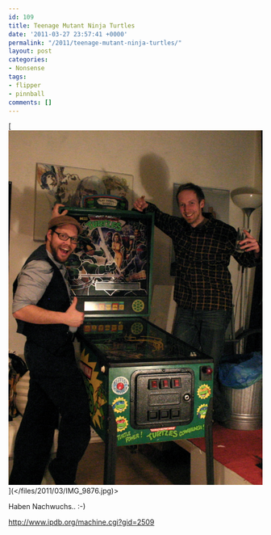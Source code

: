 ```yaml
---
id: 109
title: Teenage Mutant Ninja Turtles
date: '2011-03-27 23:57:41 +0000'
permalink: "/2011/teenage-mutant-ninja-turtles/"
layout: post
categories:
- Nonsense
tags:
- flipper
- pinnball
comments: []
---
```

[![](</files/2011/03/IMG_9876.jpg> "IMG_9876")](</files/2011/03/IMG_9876.jpg)>

Haben Nachwuchs.. :-)

<http://www.ipdb.org/machine.cgi?gid=2509>